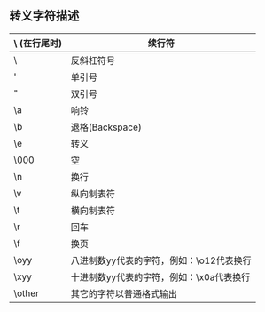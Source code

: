 ## 转义字符描述
| \ (在行尾时) | 续行符                                   |
| ------------ | ---------------------------------------- |
| \\           | 反斜杠符号                               |
| \'           | 单引号                                   |
| \"           | 双引号                                   |
| \a           | 响铃                                     |
| \b           | 退格(Backspace)                          |
| \e           | 转义                                     |
| \000         | 空                                       |
| \n           | 换行                                     |
| \v           | 纵向制表符                               |
| \t           | 横向制表符                               |
| \r           | 回车                                     |
| \f           | 换页                                     |
| \oyy         | 八进制数yy代表的字符，例如：\o12代表换行 |
| \xyy         | 十进制数yy代表的字符，例如：\x0a代表换行 |
| \other       | 其它的字符以普通格式输出                 |
